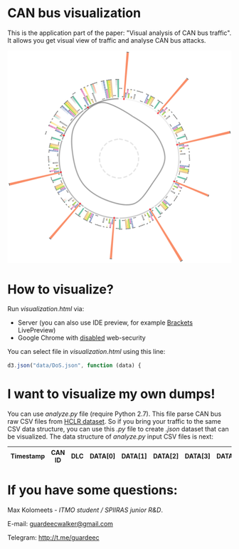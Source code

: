 # CAN bus visualization

This is the application part of the paper: "Visual analysis of CAN bus traffic".
It allows you get visual view of traffic and analyse CAN bus attacks.


![N|Solid](https://github.com/guardeec/canbus/blob/master/pic/DoS.png)

# How to visualize?
Run *visualization.html* via:
  - Server (you can also use IDE preview, for example [Brackets](http://brackets.io/index.html) LivePreview)
  - Google Chrome with [disabled](https://stackoverflow.com/questions/3102819/disable-same-origin-policy-in-chrome) web-security

You can select file in *visualization.html* using this line:
```javascript
d3.json("data/DoS.json", function (data) {
```
# I want to visualize my own dumps!
You can use *analyze.py* file (require Python 2.7). This file parse CAN bus raw CSV files from [HCLR dataset](http://ocslab.hksecurity.net/Datasets/CAN-intrusion-dataset). So if you bring your traffic to the same CSV data structure, you can use this *.py* file to create *.json* dataset that can be visualized.
The data structure of *analyze.py* input CSV files is next:

| Timestamp | CAN ID | DLC | DATA[0] | DATA[1] | DATA[2] | DATA[3] | DATA[4] | DATA[5] | DATA[6] | DATA[7] | Flag |
| --------- | ------ | --- | ------- | ------- | ------- | ------- | ------- | ------- | ------- | ------- | ---- |

# If you have some questions:

Max Kolomeets - *ITMO student / SPIIRAS junior R&D*.

E-mail: guardeecwalker@gmail.com

Telegram: http://t.me/guardeec


